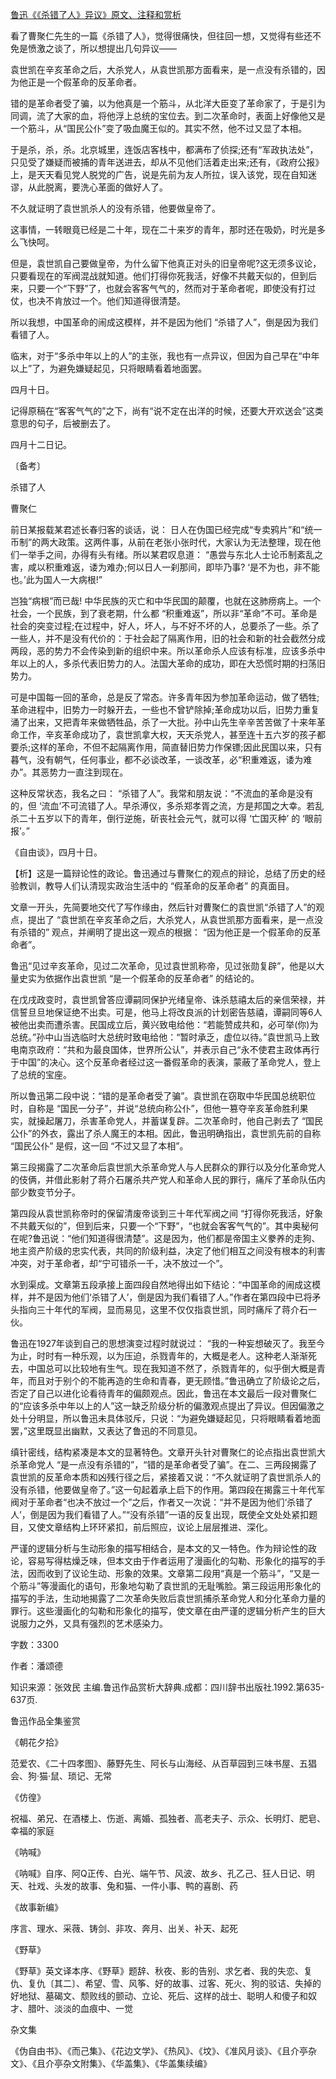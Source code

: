 [鲁迅《《杀错了人》异议》原文、注释和赏析](https://www.vrrw.net/wx/9671.html)

看了曹聚仁先生的一篇《杀错了人》，觉得很痛快，但往回一想，又觉得有些还不免是愤激之谈了，所以想提出几句异议——

袁世凯在辛亥革命之后，大杀党人，从袁世凯那方面看来，是一点没有杀错的，因为他正是一个假革命的反革命者。

错的是革命者受了骗，以为他真是一个筋斗，从北洋大臣变了革命家了，于是引为同调，流了大家的血，将他浮上总统的宝位去。到二次革命时，表面上好像他又是一个筋斗，从“国民公仆”变了吸血魔王似的。其实不然，他不过又显了本相。

于是杀，杀，杀。北京城里，连饭店客栈中，都满布了侦探;还有“军政执法处”，只见受了嫌疑而被捕的青年送进去，却从不见他们活着走出来;还有，《政府公报》上，是天天看见党人脱党的广告，说是先前为友人所拉，误入该党，现在自知迷谬，从此脱离，要洗心革面的做好人了。

不久就证明了袁世凯杀人的没有杀错，他要做皇帝了。

这事情，一转眼竟已经是二十年，现在二十来岁的青年，那时还在吸奶，时光是多么飞快呵。

但是，袁世凯自己要做皇帝，为什么留下他真正对头的旧皇帝呢?这无须多议论，只要看现在的军阀混战就知道。他们打得你死我活，好像不共戴天似的，但到后来，只要一个“下野”了，也就会客客气气的，然而对于革命者呢，即使没有打过仗，也决不肯放过一个。他们知道得很清楚。

所以我想，中国革命的闹成这模样，并不是因为他们 “杀错了人”，倒是因为我们看错了人。

临末，对于“多杀中年以上的人”的主张，我也有一点异议，但因为自己早在“中年以上”了，为避免嫌疑起见，只将眼睛看着地面罢。

四月十日。

记得原稿在“客客气气的”之下，尚有“说不定在出洋的时候，还要大开欢送会”这类意思的句子，后被删去了。

四月十二日记。

〔备考〕

杀错了人

曹聚仁

前日某报载某君述长春归客的谈话，说： 日人在伪国已经完成“专卖鸦片”和“统一币制”的两大政策。这两件事，从前在老张小张时代，大家认为无法整理，现在他们一举手之间，办得有头有绪。所以某君叹息道： “愚尝与东北人士论币制紊乱之害，咸以积重难返，诿为难办;何以日人一刹那间，即毕乃事? ‘是不为也，非不能也。’此为国人一大病根!”

岂独“病根”而已哉! 中华民族的灭亡和中华民国的颠覆，也就在这肺痨病上。一个社会，一个民族，到了衰老期，什么都 “积重难返”，所以非“革命”不可。革命是社会的突变过程;在过程中，好人，坏人，与不好不坏的人，总要杀了一些。杀了一些人，并不是没有代价的：于社会起了隔离作用，旧的社会和新的社会截然分成两段，恶的势力不会传染到新的组织中来。所以革命杀人应该有标准，应该多杀中年以上的人，多杀代表旧势力的人。法国大革命的成功，即在大恐慌时期的扫荡旧势力。

可是中国每一回的革命，总是反了常态。许多青年因为参加革命运动，做了牺牲;革命进程中，旧势力一时躲开去，一些也不曾铲除掉;革命成功以后，旧势力重复涌了出来，又把青年来做牺牲品，杀了一大批。孙中山先生辛辛苦苦做了十来年革命工作，辛亥革命成功了，袁世凯拿大权，天天杀党人，甚至连十五六岁的孩子都要杀;这样的革命，不但不起隔离作用，简直替旧势力作保镖;因此民国以来，只有暮气，没有朝气，任何事业，都不必谈改革，一谈改革，必“积重难返，诿为难办”。其恶势力一直注到现在。

这种反常状态，我名之曰： “杀错了人”。我常和朋友说：“不流血的革命是没有的，但 ‘流血’不可流错了人。早杀溥仪，多杀郑孝胥之流，方是邦国之大幸。若乱杀二十五岁以下的青年，倒行逆施，斫丧社会元气，就可以得 ‘亡国灭种’ 的 ‘眼前报’。”

《自由谈》，四月十日。



【析】这是一篇辩论性的政论。鲁迅通过与曹聚仁的观点的辩论，总结了历史的经验教训，教导人们认清现实政治生活中的 “假革命的反革命者” 的真面目。

文章一开头，先简要地交代了写作缘由，然后针对曹聚仁的袁世凯“杀错了人”的观点，提出了 “袁世凯在辛亥革命之后，大杀党人，从袁世凯那方面看来，是一点没有杀错的” 观点，并阐明了提出这一观点的根据： “因为他正是一个假革命的反革命者”。

鲁迅“见过辛亥革命，见过二次革命，见过袁世凯称帝，见过张勋复辟”，他是以大量史实为依据作出袁世凯 “是一个假革命的反革命者” 的结论的。

在戊戌政变时，袁世凯曾答应谭嗣同保护光绪皇帝、诛杀慈禧太后的亲信荣禄，并信誓旦旦地保证绝不出卖。可是，他马上将改良派的计划密告慈禧，谭嗣同等6人被他出卖而遭杀害。民国成立后，黄兴致电给他：“若能赞成共和，必可举(你)为总统。”孙中山当选临时大总统时致电给他：“暂时承乏，虚位以待。”袁世凯马上致电南京政府：“共和为最良国体，世界所公认”，并表示自己“永不使君主政体再行于中国”的决心。这个反革命者经过这一番假革命的表演，蒙蔽了革命党人，登上了总统的宝座。

所以鲁迅第二段中说：“错的是革命者受了骗”。袁世凯在窃取中华民国总统职位时，自称是 “国民一分子”，并说“总统向称公仆”，但他一篡夺辛亥革命胜利果实，就操起屠刀，杀害革命党人，并蓄谋复辟。二次革命时，他自己剥去了 “国民公仆”的外衣，露出了杀人魔王的本相。因此，鲁迅明确指出，袁世凯先前的自称 “国民公仆” 是假，这一回 “不过又显了本相”。

第三段揭露了二次革命后袁世凯大杀革命党人与人民群众的罪行以及分化革命党人的伎俩，并借此影射了蒋介石屠杀共产党人和革命人民的罪行，痛斥了革命队伍内部少数变节分子。

第四段从袁世凯称帝时的保留清废帝谈到三十年代军阀之间 “打得你死我活，好象不共戴天似的”，但到后来，只要一个“下野”，“也就会客客气气的”。其中奥秘何在呢?鲁迅说：“他们知道得很清楚”。这是因为，他们都是帝国主义豢养的走狗、地主资产阶级的忠实代表，共同的阶级利益，决定了他们相互之间没有根本的利害冲突，对于革命者，却“宁可错杀一千，决不放过一个”。

水到渠成。文章第五段承接上面四段自然地得出如下结论：“中国革命的闹成这模样，并不是因为他们‘杀错了人’，倒是因为我们看错了人。”作者在第四段中已将矛头指向三十年代的军阀，显而易见，这里不仅仅指袁世凯，同时痛斥了蒋介石一伙。

鲁迅在1927年谈到自己的思想演变过程时就说过： “我的一种妄想破灭了。我至今为止，时时有一种乐观，以为压迫，杀戮青年的，大概是老人。这种老人渐渐死去，中国总可以比较地有生气。现在我知道不然了，杀戮青年的，似乎倒大概是青年，而且对于别个的不能再造的生命和青春，更无顾惜。”鲁迅确立了阶级论之后，否定了自己以进化论看待青年的偏颇观点。因此，鲁迅在本文最后一段对曹聚仁的“应该多杀中年以上的人”这一缺乏阶级分析的偏激观点提出了异议。但因偏激之处十分明显，所以鲁迅未具体驳斥，只说：“为避免嫌疑起见，只将眼睛看着地面罢，”这里既显出幽默，又表达了鲁迅的不同意见。

缜针密线，结构紧凑是本文的显著特色。文章开头针对曹聚仁的论点指出袁世凯大杀革命党人 “是一点没有杀错的”，“错的是革命者受了骗”。在二、三两段揭露了袁世凯的反革命本质和凶残行径之后，紧接着又说：“不久就证明了袁世凯杀人的没有杀错，他要做皇帝了。”这一句起着承上启下的作用。第四段在揭露三十年代军阀对于革命者“也决不放过一个”之后，作者又一次说：“并不是因为他们‘杀错了人’，倒是因为我们看错了人。”“没有杀错”一语的反复出现，既使全文处处紧扣题目，又使文章结构上环环紧扣，前后照应，议论上层层推进、深化。

严谨的逻辑分析与生动形象的描写相结合，是本文的又一特色。作为辩论性的政论，容易写得枯燥乏味，但本文由于作者运用了漫画化的勾勒、形象化的描写的手法，因而收到了议论生动、形象的效果。文章第二段用“真是一个筋斗”，“又是一个筋斗”等漫画化的语句，形象地勾勒了袁世凯的无耻嘴脸。第三段运用形象化的描写的手法，生动地揭露了二次革命失败后袁世凯捕杀革命党人和分化革命力量的罪行。这些漫画化的勾勒和形象化的描写，使文章在由严谨的逻辑分析产生的巨大说服力之外，又具有强烈的艺术感染力。

字数：3300

作者：潘颂德

知识来源：张效民 主编.鲁迅作品赏析大辞典.成都：四川辞书出版社.1992.第635-637页.

鲁迅作品全集鉴赏

《朝花夕拾》

范爱农、《二十四孝图》、藤野先生、阿长与山海经、从百草园到三味书屋、五猖会、狗·猫·鼠、琐记、无常

《仿徨》

祝福、弟兄、在酒楼上、伤逝、离婚、孤独者、高老夫子、示众、长明灯、肥皂、幸福的家庭

《呐喊》

《呐喊》自序、阿Q正传、白光、端午节、风波、故乡、孔乙己、狂人日记、明天、社戏、头发的故事、兔和猫、一件小事、鸭的喜剧、药

《故事新编》

序言、理水、采薇、铸剑、非攻、奔月、出关、补天、起死

《野草》

《野草》英文译本序、《野草》题辞、秋夜、影的告别、求乞者、我的失恋、复仇、复仇〔其二〕、希望、雪、风筝、好的故事、过客、死火、狗的驳诘、失掉的好地狱、墓碣文、颓败线的颤动、立论、死后、这样的战士、聪明人和傻子和奴才、腊叶、淡淡的血痕中、一觉

杂文集

《伪自由书》、《而己集》、《花边文学》、《热风》、《坟》、《准风月谈》、《且介亭杂文》、《且介亭杂文附集》、《华盖集》、《华盖集续编》

